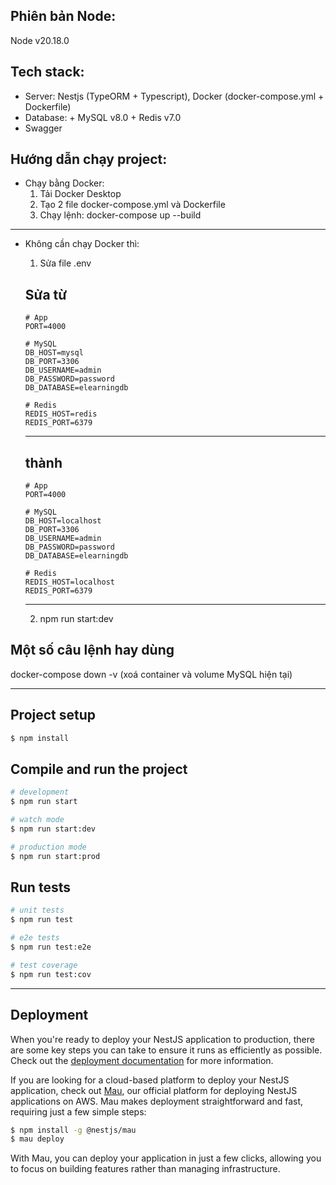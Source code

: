 ## Phiên bản Node:
  Node v20.18.0

## Tech stack:
  - Server: Nestjs (TypeORM + Typescript), Docker (docker-compose.yml + Dockerfile)
  - Database: + MySQL v8.0
              + Redis v7.0
  - Swagger

## Hướng dẫn chạy project:
  * Chạy bằng Docker:
    1. Tải Docker Desktop
    2. Tạo 2 file docker-compose.yml và Dockerfile
    3. Chạy lệnh: docker-compose up --build 
  ------------------------------------------------
  * Không cần chạy Docker thì:
    1. Sửa file .env 

    Sửa từ
    --------------------------
        # App
        PORT=4000

        # MySQL
        DB_HOST=mysql
        DB_PORT=3306
        DB_USERNAME=admin
        DB_PASSWORD=password
        DB_DATABASE=elearningdb

        # Redis
        REDIS_HOST=redis
        REDIS_PORT=6379

    -------------------------
    thành
    -----------------------
        # App
        PORT=4000

        # MySQL
        DB_HOST=localhost
        DB_PORT=3306
        DB_USERNAME=admin
        DB_PASSWORD=password
        DB_DATABASE=elearningdb

        # Redis
        REDIS_HOST=localhost
        REDIS_PORT=6379
    ------------------------
    2. npm run start:dev
  
## Một số câu lệnh hay dùng
  docker-compose down -v (xoá container và volume MySQL hiện tại)
_______________________________________________________________________________________________

## Project setup

```bash
$ npm install
```

## Compile and run the project

```bash
# development
$ npm run start

# watch mode
$ npm run start:dev

# production mode
$ npm run start:prod
```

## Run tests

```bash
# unit tests
$ npm run test

# e2e tests
$ npm run test:e2e

# test coverage
$ npm run test:cov
```
_______________________________________________________________________________________________

## Deployment

When you're ready to deploy your NestJS application to production, there are some key steps you can take to ensure it runs as efficiently as possible. Check out the [deployment documentation](https://docs.nestjs.com/deployment) for more information.

If you are looking for a cloud-based platform to deploy your NestJS application, check out [Mau](https://mau.nestjs.com), our official platform for deploying NestJS applications on AWS. Mau makes deployment straightforward and fast, requiring just a few simple steps:

```bash
$ npm install -g @nestjs/mau
$ mau deploy
```

With Mau, you can deploy your application in just a few clicks, allowing you to focus on building features rather than managing infrastructure.



